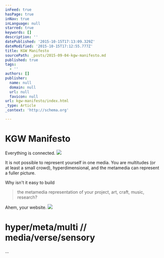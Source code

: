```yaml
---
inFeed: true
hasPage: true
inNav: true
inLanguage: null
starred: true
keywords: []
description: ''
datePublished: '2015-10-15T17:13:09.329Z'
dateModified: '2015-10-15T17:12:55.777Z'
title: KGW Manifesto
sourcePath: _posts/2015-09-04-kgw-manifesto.md
published: true
tags:
  - ''
authors: []
publisher:
  name: null
  domain: null
  url: null
  favicon: null
url: kgw-manifesto/index.html
_type: Article
_context: 'http://schema.org'

---
```

# KGW Manifesto

Everything is connected.
![](https://the-grid-user-content.s3-us-west-2.amazonaws.com/61069cf8-e86d-4a4c-989c-e04e3e093644.jpg)

It is not possible to represent yourself in one media. You are multitudes (or at least a small crowd), hyperdimensional, and the metamedia can represent a fuller picture. 

Why isn't it easy to build

> the metamedia representation of your project, art, craft, music, research? 

Ahem, your website.
![](https://the-grid-user-content.s3-us-west-2.amazonaws.com/836ec8ce-e88e-4b72-b623-05af99f3080d.png)

# hyper/meta/multi // media/verse/sensory

...